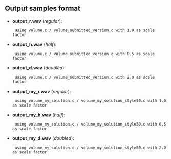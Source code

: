 ## Output samples format

 - **output_r.wav** (*regular*):  
    
        using volume.c / volume_submitted_version.c with 1.0 as scale factor
 - **output_h.wav** (*half*):
    
        using volume.c / volume_submitted_version.c with 0.5 as scale factor
 - **output_d.wav** (*doubled*):
    
        using volume.c / volume_submitted_version.c with 2.0 as scale factor
 - **output_my_r.wav** (*regular*):
    
        using volume_my_solution.c / volume_my_solution_style50.c with 1.0 as scale factor
 - **output_my_h.wav** (*half*):
    
        using volume_my_solution.c / volume_my_solution_style50.c with 0.5 as scale factor
 - **output_my_d.wav** (*doubled*):

        using volume_my_solution.c / volume_my_solution_style50.c with 2.0 as scale factor
 